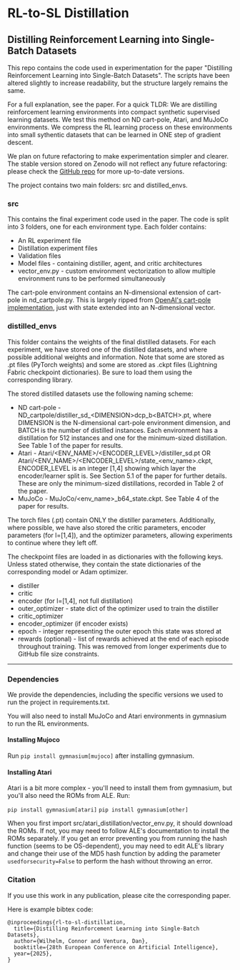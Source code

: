 # RL-to-SL Distillation
## Distilling Reinforcement Learning into Single-Batch Datasets

This repo contains the code used in experimentation for the paper "Distilling Reinforcement Learning into Single-Batch Datasets". The scripts have been altered slightly to increase readability, but the structure largely remains the same.

For a full explanation, see the paper. For a quick TLDR: We are distilling reinforcement learning environments into compact synthetic supervised learning datasets. We test this method on ND cart-pole, Atari, and MuJoCo environments. We compress the RL learning process on these environments into small sythentic datasets that can be learned in ONE step of gradient descent.

We plan on future refactoring to make experimentation simpler and clearer. The stable version stored on Zenodo will not reflect any future refactoring: please check the [GitHub repo](https://github.com/wconnorr/RL-to-SL_Distillation) for more up-to-date versions.

The project contains two main folders: src and distilled_envs.

### src

This contains the final experiment code used in the paper. The code is split into 3 folders, one for each environment type. Each folder contains:
- An RL experiment file
- Distillation experiment files
- Validation files
- Model files - containing distiller, agent, and critic architectures
- vector_env.py - custom environment vectorization to allow multiple environment runs to be performed simultaneously

The cart-pole environment contains an N-dimensional extension of cart-pole in nd_cartpole.py. This is largely ripped from [OpenAI's cart-pole implementation](https://github.com/openai/gym/blob/master/gym/envs/classic_control/cartpole.py), just with state extended into an N-dimensional vector.

### distilled_envs

This folder contains the weights of the final distilled datasets. For each experiment, we have stored one of the distilled datasets, and where possible additional weights and information. Note that some are stored as .pt files (PyTorch weights) and some are stored as .ckpt files (Lightning Fabric checkpoint dictionaries). Be sure to load them using the corresponding library.

The stored distilled datasets use the following naming scheme:
- ND cart-pole - ND_cartpole/distiller_sd_\<DIMENSION\>dcp_b\<BATCH\>.pt, where DIMENSION is the N-dimensional cart-pole environment dimension, and BATCH is the number of distilled instances. Each environment has a distillation for 512 instances and one for the minimum-sized distillation. See Table 1 of the paper for results.
- Atari - Atari/\<ENV_NAME\>/\<ENCODER_LEVEL\>/distiller_sd.pt OR Atari/\<ENV_NAME\>/\<ENCODER_LEVEL\>/state_\<env_name\>.ckpt, ENCODER_LEVEL is an integer \[1,4\] showing which layer the encoder/learner split is. See Section 5.1 of the paper for further details. These are only the minimum-sized distillations, recorded in Table 2 of the paper.
- MuJoCo -  MuJoCo/\<env_name\>_b64_state.ckpt. See Table 4 of the paper for results.

The torch files (.pt) contain ONLY the distiller parameters. Additionally, where possible, we have also stored the critic parameters, encoder parameters (for l=\[1,4\]), and the optimizer parameters, allowing experiments to continue where they left off.

The checkpoint files are loaded in as dictionaries with the following keys. Unless stated otherwise, they contain the state dictionaries of the corresponding model or Adam optimizer.
- distiller
- critic
- encoder (for l=\[1,4\], not full distillation)
- outer_optimizer - state dict of the optimizer used to train the distiller
- critic_optimizer
- encoder_optimizer (if encoder exists)
- epoch - integer representing the outer epoch this state was stored at
- rewards (optional) - list of rewards achieved at the end of each episode throughout training. This was removed from longer experiments due to GitHub file size constraints.

---

### Dependencies

We provide the dependencies, including the specific versions we used to run the project in requirements.txt.

You will also need to install MuJoCo and Atari environments in gymnasium to run the RL environments. 

#### Installing Mujoco
Run `pip install gymnasium[mujoco]` after installing gymnasium.

#### Installing Atari

Atari is a bit more complex - you'll need to install them from gymnasium, but you'll also need the ROMs from ALE. Run:

`pip install gymnasium[atari]`
`pip install gymnasium[other]`

When you first import src/atari_distillation/vector_env.py, it should download the ROMs. If not, you may need to follow ALE's documentation to install the ROMs separately. If you get an error preventing you from running the hash function (seems to be OS-dependent), you may need to edit ALE's library and change their use of the MD5 hash function by adding the parameter `usedforsecurity=False` to perform the hash without throwing an error.

### Citation

If you use this work in any publication, please cite the corresponding paper.

Here is example bibtex code:
```
@inproceedings{rl-to-sl-distillation,
  title={Distilling Reinforcement Learning into Single-Batch Datasets},
  author={Wilhelm, Connor and Ventura, Dan},
  booktitle={28th European Conference on Artificial Intelligence},
  year={2025},
}
```